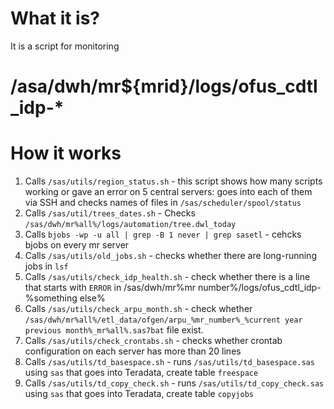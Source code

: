 #                  What it is?
 
 It is a script for monitoring





# /asa/dwh/mr${mrid}/logs/ofus_cdtl_idp-* 




#                  How it works

1. Calls `/sas/utils/region_status.sh` - this script shows how many scripts working or gave an error on 5 central servers: goes into each of them via SSH and checks names of files in `/sas/scheduler/spool/status`
2. Calls `/sas/util/trees_dates.sh` - Checks `/sas/dwh/mr%all%/logs/automation/tree.dwl_today`
3. Calls `bjobs -wp -u all | grep -B 1 never | grep sasetl` - cehcks bjobs on every mr server
4. Calls `/sas/utils/old_jobs.sh` - checks whether there are long-running jobs in `lsf`
5. Calls `/sas/utils/check_idp_health.sh` - check whether there is a line that starts with `ERROR` in /sas/dwh/mr%mr number%/logs/ofus_cdtl_idp-%something else%
6. Calls `/sas/utils/check_arpu_month.sh` - check whether `/sas/dwh/mr%all%/etl_data/ofgen/arpu_%mr_number%_%current year previous month%_mr%all%.sas7bat` file exist.
7. Calls `/sas/utils/check_crontabs.sh` - checks whether crontab configuration on each server has more than 20 lines
8. Calls `/sas/utils/td_basespace.sh` - runs `/sas/utils/td_basespace.sas` using `sas` that goes into Teradata, create table `freespace` 
9. Calls `/sas/utils/td_copy_check.sh` - runs `/sas/utils/td_copy_check.sas` using `sas` that goes into Teradata, create table `copyjobs`